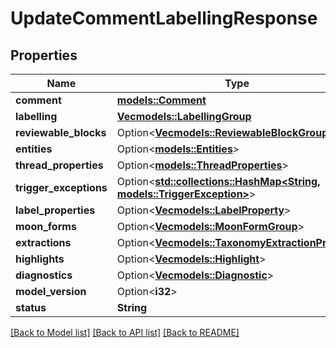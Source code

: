 # UpdateCommentLabellingResponse

## Properties

Name | Type | Description | Notes
------------ | ------------- | ------------- | -------------
**comment** | [**models::Comment**](Comment.md) |  | 
**labelling** | [**Vec<models::LabellingGroup>**](LabellingGroup.md) |  | 
**reviewable_blocks** | Option<[**Vec<models::ReviewableBlockGroup>**](ReviewableBlockGroup.md)> |  | [optional]
**entities** | Option<[**models::Entities**](Entities.md)> |  | [optional]
**thread_properties** | Option<[**models::ThreadProperties**](ThreadProperties.md)> |  | [optional]
**trigger_exceptions** | Option<[**std::collections::HashMap<String, models::TriggerException>**](TriggerException.md)> |  | [optional]
**label_properties** | Option<[**Vec<models::LabelProperty>**](LabelProperty.md)> |  | [optional]
**moon_forms** | Option<[**Vec<models::MoonFormGroup>**](MoonFormGroup.md)> |  | [optional]
**extractions** | Option<[**Vec<models::TaxonomyExtractionPrivate>**](TaxonomyExtractionPrivate.md)> |  | [optional]
**highlights** | Option<[**Vec<models::Highlight>**](Highlight.md)> |  | [optional]
**diagnostics** | Option<[**Vec<models::Diagnostic>**](Diagnostic.md)> |  | [optional]
**model_version** | Option<**i32**> |  | [optional]
**status** | **String** |  | 

[[Back to Model list]](../README.md#documentation-for-models) [[Back to API list]](../README.md#documentation-for-api-endpoints) [[Back to README]](../README.md)


